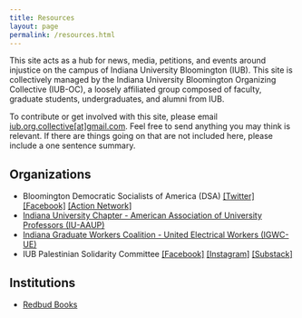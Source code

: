 ```yaml
---
title: Resources
layout: page
permalink: /resources.html
---
```


This site acts as a hub for news, media, petitions, and events around injustice on the campus of Indiana University Bloomington (IUB). This site is collectively managed by the Indiana University Bloomington Organizing Collective (IUB-OC), a loosely affiliated group composed of faculty, graduate students, undergraduates, and alumni from IUB.

To contribute or get involved with this site, please email <a href="mailto:iub.org.collective@gmail.com">iub.org.collective[at]gmail.com</a>. Feel free to send anything you may think is relevant. If there are things going on that are not included here, please include a one sentence summary.

## Organizations
- Bloomington Democratic Socialists of America (DSA) <a href="https://twitter.com/bloomingtondsa?lang=en">[Twitter]</a> <a href="https://www.facebook.com/bloomingtondsa/">[Facebook]</a> <a href="https://actionnetwork.org/forms/bloomington-dsa-sign-up-sheet/">[Action Network]</a>
- <a href="https://aaup.sitehost.iu.edu/">Indiana University Chapter - American Association of University Professors (IU-AAUP)</a>
- <a href="https://www.indianagradworkers.org/">Indiana Graduate Workers Coalition - United Electrical Workers (IGWC-UE) </a>
- IUB Palestinian Solidarity Committee <a href="https://www.facebook.com/SolidarityIU/">[Facebook]</a> <a href="https://www.instagram.com/psc_iu/">[Instagram]</a> <a href="https://substack.com/@palestineatiu">[Substack]</a> 

## Institutions
- <a href="https://redbudbooks.org/">Redbud Books</a>

  
